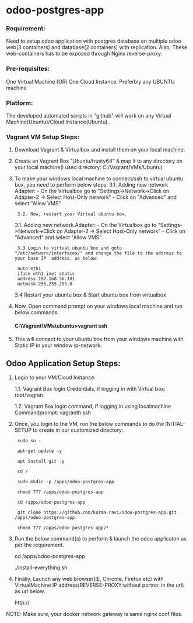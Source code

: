 # odoo-postgres-app

### Requirement:
Need to setup odoo application with postgres database on multiple odoo web(3 containers) and database(2 containers) with replication. Also, These web-containers has to be exposed through Nginx reverse-proxy.

### Pre-requisites:
One Virtual Machine [OR] One Cloud Instance. Preferbly any UBUNTU machine

### Platform:
The developed automated scripts in "github" will work on any Virtual Machine(Ubuntu)/Cloud Instance(Ubuntu).

### Vagrant VM Setup Steps:
1. Download Vagrant & Virtualbox and install them on your local machine.
2. Create an Vagrant Box "Ubuntu/trusty64" & map it to any directory on your local machine(I used directory: C:/Vagrant/VMs/Ubuntu)
3. To make your windows local machine to connect/ssh to virtual ubuntu box, you need to perform below steps:
	3.1. Adding new network Adapter:
		- On the Virtualbox go to "Settings->Network->Click on Adapter-2 -> Select Host-Only network"
		- Click on "Advanced" and select "Allow VMS"
   	
     	3.2. Now, restart your Virtual ubuntu box.
	
   	3.1. Adding new network Adapter:
		- On the Virtualbox go to "Settings->Network->Click on Adapter-2 -> Select Host-Only network"
		- Click on "Advanced" and select "Allow VMS".
	
	
     	3.3 Login to virtual ubuntu box and goto "/etc/network/interfaces/" and change the file to the address to your base IP  address, as below:
	
		auto eth1
		iface eth1 inet static
		address 192.168.56.101
		netmask 255.255.255.0
   
     3.4 Restart your ubuntu box & Start ubuntu box from virtualbox
	
4. Now, Open command prompt on your windows local machine and run below commands:
	
	#### C:\Vagrant\VMs\ubuntu>vagrant ssh
5. This will connect to your ubuntu box from your windows machine with Static IP in your window ip-network.

## Odoo Application Setup Steps:
1. Login to your VM/Cloud Instance.
     
     1.1. Vagrant Box login Credentials, if logging in with Virtual box: root/vagran.
     
     1.2. Vagrant Box login command, if logging in using localmachine Commandprompt: vagranth ssh

2. Once, you login to the VM, run the below commands to do the INITIAL-SETUP to create in our customized directory:

		sudo su -
	
		apt-get update -y
	
		apt install git -y
	
		cd /
	
		sudo mkdir -p /apps/odoo-postgres-app
	
		chmod 777 /apps/odoo-postgres-app
	
		cd /apps/odoo-postgres-app
	
		git clone https://github.com/kurma-ravi/odoo-postgres-app.git /apps/odoo-postgres-app
	
		chmod 777 /apps/odoo-postgres-app/*

3. Run the below command(s) to perform & launch the odoo applicaton as per the requirement.
	
	cd /apps/odoo-postgres-app
	
	./install-everything.sh
4. Finally, Launch any web browser(IE, Chrome, Firefox etc) with VirtualMachine IP address(REVERSE-PROXY:without portno: in the url) as url below.
	
	http://<VirtualMachine IP Address>

NOTE: Make sure, your docker network gateway is same nginx conf files. 
